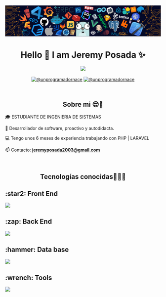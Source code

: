 <!-- <br>
<br>
<div align="center">
    <a href="https://youtube.com/@unprogramadornace" target="_blank"><img align="center" src="./Assets/Circle.png" alt="@unprogramadornace" width="250px"/></a>
</div>
<br>
<br> -->
![Github Banner](https://github.com/Jaydeep-Yadav/Jaydeep-Yadav/blob/main/banner.png)
<h1 align="center">Hello 👋 I am Jeremy Posada</strong> ✨ </h1>

<p align="center">
  <a href="https://github.com/DenverCoder1/readme-typing-svg"><img src="https://readme-typing-svg.herokuapp.com?&font=IBM+Plex+Sans&color=abcdef&size=20&lines=Welcome+to+Xdewilo's+Profile!;Aspiring+to+be+a+Full+Stack+Developer!;Don't+Forget+to+Subscribe+to+My+YouTube+Channel!" /></a>
</p>


<p align="center">
    <a href="https://www.linkedin.com/in/UnProgramadorNace"  target="_blank"><img align="center" src="https://img.shields.io/badge/LinkedIn-0077B5?style=for-the-badge&logo=linkedin&logoColor=white" alt="@unprogramadornace"/></a>
    <a href = "mailto:unprogramadornace@gmail.com" target="_blank"><img align="center" src="https://img.shields.io/badge/Gmail-D14836?style=for-the-badge&logo=gmail&logoColor=white" alt="@unprogramadornace" /></a>
  </p>
<br>
<h2 align="center">Sobre mi 😎🤏</h2>
<!--Intro start-->

<p align="left">
🎓 ESTUDIANTE DE INGENIERIA DE SISTEMAS

📝 Desarrollador de software, proactivo y autodidacta.

💻 Tengo unos 6 meses de experiencia trabajando con PHP | LARAVEL 

📫 Contacto: **jeremyposada2003@gmail.com**

<!--Intro end-->
  </p>
<br>

<h2 align="center">Tecnologías conocidas👨🏻‍💻</h2>
<!--tech stack icons-->
<p align="center">
  <h2>:star2: Front End</h2>
  <a href="https://skillicons.dev">
    <img src="https://skillicons.dev/icons?i=html,css,js,ts,vue,angular,tailwind,npm,vite,bootstrap&perline=6" />
  </a>

  <h2>:zap: Back End</h2>
  <a href="https://skillicons.dev">
    <img src="https://skillicons.dev/icons?i=java,spring,php,laravel,cs,cpp,maven,gradle&perline=6" />
  </a>

   <h2>:hammer: Data base</h2>
   <a href="https://skillicons.dev">
    <img src="https://skillicons.dev/icons?i=mysql,postgres,sqlite&perline=12" />
  </a>

  <h2>:wrench: Tools</h2>
  <a href="https://skillicons.dev">
    <img src="https://skillicons.dev/icons?i=idea,vscode,postman,github,git&perline=6" />
  </a>
</p>
